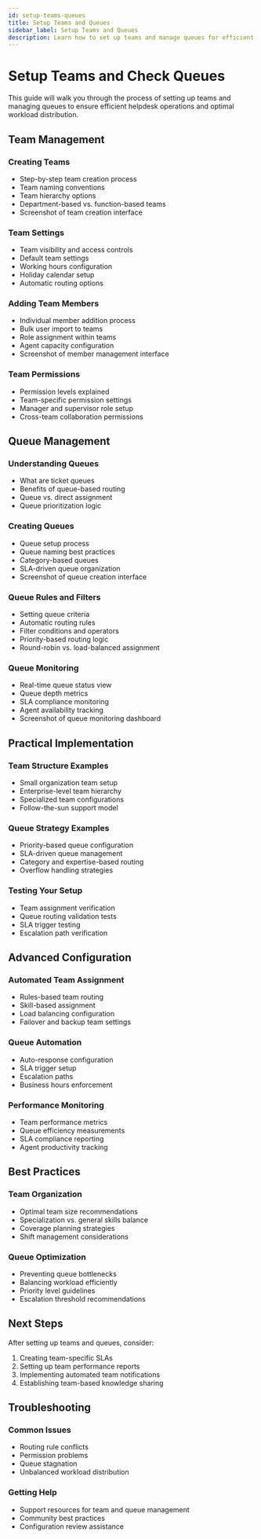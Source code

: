 ```yaml
---
id: setup-teams-queues
title: Setup Teams and Queues
sidebar_label: Setup Teams and Queues
description: Learn how to set up teams and manage queues for efficient helpdesk operations
---
```


# Setup Teams and Check Queues

This guide will walk you through the process of setting up teams and managing queues to ensure efficient helpdesk operations and optimal workload distribution.

## Team Management

### Creating Teams
- Step-by-step team creation process
- Team naming conventions
- Team hierarchy options
- Department-based vs. function-based teams
- Screenshot of team creation interface

### Team Settings
- Team visibility and access controls
- Default team settings
- Working hours configuration
- Holiday calendar setup
- Automatic routing options

### Adding Team Members
- Individual member addition process
- Bulk user import to teams
- Role assignment within teams
- Agent capacity configuration
- Screenshot of member management interface

### Team Permissions
- Permission levels explained
- Team-specific permission settings
- Manager and supervisor role setup
- Cross-team collaboration permissions

## Queue Management

### Understanding Queues
- What are ticket queues
- Benefits of queue-based routing
- Queue vs. direct assignment
- Queue prioritization logic

### Creating Queues
- Queue setup process
- Queue naming best practices
- Category-based queues
- SLA-driven queue organization
- Screenshot of queue creation interface

### Queue Rules and Filters
- Setting queue criteria
- Automatic routing rules
- Filter conditions and operators
- Priority-based routing logic
- Round-robin vs. load-balanced assignment

### Queue Monitoring
- Real-time queue status view
- Queue depth metrics
- SLA compliance monitoring
- Agent availability tracking
- Screenshot of queue monitoring dashboard

## Practical Implementation

### Team Structure Examples
- Small organization team setup
- Enterprise-level team hierarchy
- Specialized team configurations
- Follow-the-sun support model

### Queue Strategy Examples
- Priority-based queue configuration
- SLA-driven queue management
- Category and expertise-based routing
- Overflow handling strategies

### Testing Your Setup
- Team assignment verification
- Queue routing validation tests
- SLA trigger testing
- Escalation path verification

## Advanced Configuration

### Automated Team Assignment
- Rules-based team routing
- Skill-based assignment
- Load balancing configuration
- Failover and backup team settings

### Queue Automation
- Auto-response configuration
- SLA trigger setup
- Escalation paths
- Business hours enforcement

### Performance Monitoring
- Team performance metrics
- Queue efficiency measurements
- SLA compliance reporting
- Agent productivity tracking

## Best Practices

### Team Organization
- Optimal team size recommendations
- Specialization vs. general skills balance
- Coverage planning strategies
- Shift management considerations

### Queue Optimization
- Preventing queue bottlenecks
- Balancing workload efficiently
- Priority level guidelines
- Escalation threshold recommendations

## Next Steps
After setting up teams and queues, consider:
1. Creating team-specific SLAs
2. Setting up team performance reports
3. Implementing automated team notifications
4. Establishing team-based knowledge sharing

## Troubleshooting

### Common Issues
- Routing rule conflicts
- Permission problems
- Queue stagnation
- Unbalanced workload distribution

### Getting Help
- Support resources for team and queue management
- Community best practices
- Configuration review assistance
